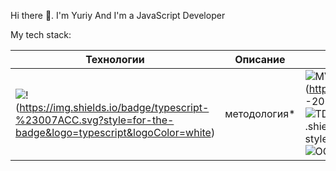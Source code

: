Hi there 👋. 
I'm Yuriy
And I'm a JavaScript Developer

My tech stack:



Технологии | Описание | Инструменты
--- |------------------------------| ---
<img src="https://img.shields.io/badge/JavaScript-ffca3a?style=for-the-badge&logo=JavaScript&logoColor=black"/>!(https://img.shields.io/badge/typescript-%23007ACC.svg?style=for-the-badge&logo=typescript&logoColor=white) | методология* |![ MVC ](https://img.shields.io/badge/mvc-20232A?style=for-the-badge) ![ DOM ](https://img.shields.io/badge/dom -20232A?style=для-значка) ![ TDD ](https://img.shields.io/badge/tdd-20232A?style=для-значка) ![ AJAX ](https://img .shields.io/badge/ajax-20232A?style=for-the-badge) ![ SOLID ](https://img.shields.io/badge/solid-20232A?style=for-the-badge) ![ ООП](https://img.shields.io/badge/oop-20232A?style=for-the-badge)
